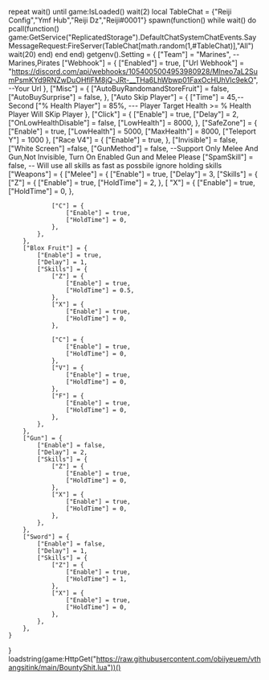 repeat wait()
until game:IsLoaded()
wait(2)
local TableChat = {"Reiji Config","Ymf Hub","Reiji Dz","Reiji#0001"}
spawn(function()
    while wait() do 
        pcall(function()
            game:GetService("ReplicatedStorage").DefaultChatSystemChatEvents.SayMessageRequest:FireServer(TableChat[math.random(1,#TableChat)],"All")
            wait(20)
        end)
    end
end)
getgenv().Setting = {
    ["Team"] = "Marines", --Marines,Pirates
    ["Webhook"] = {
        ["Enabled"] = true,
        ["Url Webhook"] = "https://discord.com/api/webhooks/1054005004953980928/MIneo7aL2SumPsmKYd9RNZwDuOHflFM8jQ-JRt-__THa6LhWbwp01FaxOcHUhVlc9ekO", --Your Url
    },
    ["Misc"] = {
        ["AutoBuyRandomandStoreFruit"] = false,
        ["AutoBuySurprise"] = false,
    },
    ["Auto Skip Player"] = {
        ["Time"] = 45,--Second
        ["% Health Player"] = 85%, --- Player Target Health >= % Health Player Will SKip Player
    }, 
    ["Click"] = {
        ["Enable"] = true,
        ["Delay"] = 2,
		["OnLowHealthDisable"] = false,
        ["LowHealth"] = 8000,
    },
	["SafeZone"] = {
		["Enable"] = true,
		["LowHealth"] = 5000,
		["MaxHealth"] = 8000,
		["Teleport Y"] = 1000
	},
    ["Race V4"] = {
        ["Enable"] = true,
    },
    ["Invisible"] = false,
    ["White Screen"]  =false,
    ["GunMethod"] = false, --Support Only Melee And Gun,Not Invisible, Turn On Enabled Gun and Melee Please
    ["SpamSkill"] = false, -- Will use all skills as fast as possbile ignore holding skills
    ["Weapons"] = {
        ["Melee"] = {
            ["Enable"] = true,
            ["Delay"] = 3,
            ["Skills"] = {
                ["Z"] = {
                    ["Enable"] = true,
                    ["HoldTime"] = 2,
                },
               [ "X"] = {
                    ["Enable"] = true,
                    ["HoldTime"] = 0,
                },

                ["C"] = {
                    ["Enable"] = true,
                    ["HoldTime"] = 0,
                },
            },
        },
        ["Blox Fruit"] = {
            ["Enable"] = true,
            ["Delay"] = 1,
            ["Skills"] = {
                ["Z"] = {
                    ["Enable"] = true,
                    ["HoldTime"] = 0.5,
                },
                ["X"] = {
                    ["Enable"] = true,
                    ["HoldTime"] = 0,
                },

                ["C"] = {
                    ["Enable"] = true,
                    ["HoldTime"] = 0,
                },
                ["V"] = {
                    ["Enable"] = true,
                    ["HoldTime"] = 0,
                },
                ["F"] = {
                    ["Enable"] = true,
                    ["HoldTime"] = 0,
                },
            },
        },
        ["Gun"] = {
            ["Enable"] = false,
            ["Delay"] = 2,
            ["Skills"] = {
                ["Z"] = {
                    ["Enable"] = true,
                    ["HoldTime"] = 0,
                },
                ["X"] = {
                    ["Enable"] = true,
                    ["HoldTime"] = 0,
                },
            },
        },
        ["Sword"] = {
            ["Enable"] = false,
            ["Delay"] = 1,
            ["Skills"] = {
                ["Z"] = {
                    ["Enable"] = true,
                    ["HoldTime"] = 1,
                },
                ["X"] = {
                    ["Enable"] = true,
                    ["HoldTime"] = 0,
                },
            },
        },
    }
}
loadstring(game:HttpGet("https://raw.githubusercontent.com/obiiyeuem/vthangsitink/main/BountyShit.lua"))()
